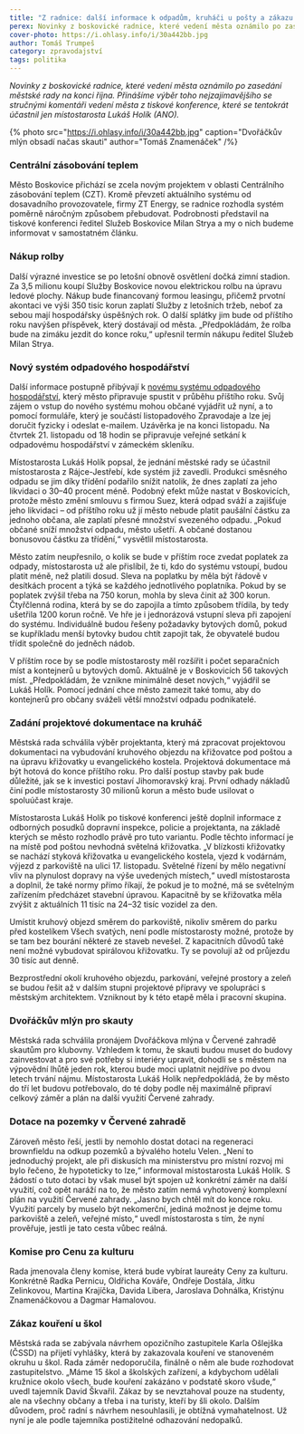 ```yaml
---
title: "Z radnice: další informace k odpadům, kruháči u pošty a zákazu kouření u škol"
perex: Novinky z boskovické radnice, které vedení města oznámilo po zasedání městské rady na konci října.
cover-photo: https://i.ohlasy.info/i/30a442bb.jpg
author: Tomáš Trumpeš
category: zpravodajství
tags: politika
---
```


*Novinky z boskovické radnice, které vedení města oznámilo po zasedání městské rady na konci října. Přinášíme výběr toho nejzajímavějšího se stručnými komentáři vedení města z tiskové konference, které se tentokrát účastnil jen místostarosta Lukáš Holík (ANO).*

{% photo src="https://i.ohlasy.info/i/30a442bb.jpg" caption="Dvořáčkův mlýn obsadí načas skauti" author="Tomáš Znamenáček" /%}

### Centrální zásobování teplem

Město Boskovice přichází se zcela novým projektem v oblasti Centrálního zásobování teplem (CZT). Kromě převzetí aktuálního systému od dosavadního provozovatele, firmy ZT Energy, se radnice rozhodla systém poměrně náročným způsobem přebudovat. Podrobnosti představil na tiskové konferenci ředitel Služeb Boskovice Milan Strya a my o nich budeme informovat v samostatném článku.

### Nákup rolby

Další výrazné investice se po letošní obnově osvětlení dočká zimní stadion. Za 3,5 milionu koupí Služby Boskovice novou elektrickou rolbu na úpravu ledové plochy. Nákup bude financovaný formou leasingu, přičemž prvotní akontaci ve výši 350 tisíc korun zaplatí Služby z letošních tržeb, neboť za sebou mají hospodářsky úspěšných rok. O další splátky jim bude od příštího roku navýšen příspěvek, který dostávají od města. „Předpokládám, že rolba bude na zimáku jezdit do konce roku,“ upřesnil termín nákupu ředitel Služeb Milan Strya.

### Nový systém odpadového hospodářství

Další informace postupně přibývají k [novému systému odpadového hospodářství](https://ohlasy.info/clanky/2019/09/levnejsi-odpad.html), který město připravuje spustit v průběhu příštího roku. Svůj zájem o vstup do nového systému mohou občané vyjádřit už nyní, a to pomocí formuláře, který je součástí listopadového Zpravodaje a lze jej doručit fyzicky i odeslat e-mailem. Uzávěrka je na konci listopadu. Na čtvrtek 21. listopadu od 18 hodin se připravuje veřejné setkání k odpadovému hospodářství v zámeckém skleníku.

Místostarosta Lukáš Holík popsal, že jednání městské rady se účastnil místostarosta z Rájce-Jestřebí, kde systém již zavedli. Produkci směsného odpadu se jim díky třídění podařilo snížit natolik, že dnes zaplatí za jeho likvidaci o 30–40 procent méně. Podobný efekt může nastat v Boskovicích, protože město změní smlouvu s firmou Suez, která odpad sváží a zajišťuje jeho likvidaci – od příštího roku už jí město nebude platit paušální částku za jednoho občana, ale zaplatí přesné množství svezeného odpadu. „Pokud občané sníží množství odpadu, město ušetří. A občané dostanou bonusovou částku za třídění,“ vysvětlil místostarosta.

Město zatím neupřesnilo, o kolik se bude v příštím roce zvedat poplatek za odpady, místostarosta už ale přislíbil, že ti, kdo do systému vstoupí, budou platit méně, než platili dosud. Sleva na poplatku by měla být řádově v desítkách procent a týká se každého jednotlivého poplatníka. Pokud by se poplatek zvýšil třeba na 750 korun, mohla by sleva činit až 300 korun. Čtyřčlenná rodina, která by se do zapojila a tímto způsobem třídila, by tedy ušetřila 1200 korun ročně. Ve hře je i jednorázová vstupní sleva při zapojení do systému. Individuálně budou řešeny požadavky bytových domů, pokud se kupříkladu menší bytovky budou chtít zapojit tak, že obyvatelé budou třídit společně do jedněch nádob.

V příštím roce by se podle místostarosty měl rozšířit i počet separačních míst a kontejnerů u bytových domů. Aktuálně je v Boskovicích 56 takových míst. „Předpokládám, že vznikne minimálně deset nových,“ vyjádřil se Lukáš Holík. Pomocí jednání chce město zamezit také tomu, aby do kontejnerů pro občany sváželi větší množství odpadu podnikatelé.

### Zadání projektové dokumentace na kruháč

Městská rada schválila výběr projektanta, který má zpracovat projektovou dokumentaci na vybudování kruhového objezdu na křižovatce pod poštou a na úpravu křižovatky u evangelického kostela. Projektová dokumentace má být hotová do konce příštího roku. Pro další postup stavby pak bude důležité, jak se k investici postaví Jihomoravský kraj. První odhady nákladů činí podle místostarosty 30 milionů korun a město bude usilovat o spoluúčast kraje.

Místostarosta Lukáš Holík po tiskové konferenci ještě doplnil informace z odborných posudků dopravní inspekce, policie a projektanta, na základě kterých se město rozhodlo právě pro tuto variantu. Podle těchto informací je na místě pod poštou nevhodná světelná křižovatka. „V blízkosti křižovatky se nachází styková křižovatka u evangelického kostela, vjezd k vodárnám, výjezd z parkoviště na ulici 17. listopadu. Světelné řízení by mělo negativní vliv na plynulost dopravy na výše uvedených místech,“ uvedl místostarosta a doplnil, že také normy přímo říkají, že pokud je to možné, má se světelným zařízením předcházet stavební úpravou. Kapacitně by se křižovatka měla zvýšit z aktuálních 11 tisíc na 24–32 tisíc vozidel za den.

Umístit kruhový objezd směrem do parkoviště, nikoliv směrem do parku před kostelíkem Všech svatých, není podle místostarosty možné, protože by se tam bez bourání některé ze staveb nevešel. Z kapacitních důvodů také není možné vybudovat spirálovou křižovatku. Ty se povolují až od průjezdu 30 tisíc aut denně.

Bezprostřední okolí kruhového objezdu, parkování, veřejné prostory a zeleň se budou řešit až v dalším stupni projektové přípravy ve spolupráci s městským architektem. Vzniknout by k této etapě měla i pracovní skupina.

### Dvořáčkův mlýn pro skauty

Městská rada schválila pronájem Dvořáčkova mlýna v Červené zahradě skautům pro klubovny. Vzhledem k tomu, že skauti budou muset do budovy zainvestovat a pro své potřeby si interiéry upravit, dohodli se s městem na výpovědní lhůtě jeden rok, kterou bude moci uplatnit nejdříve po dvou letech trvání nájmu. Místostarosta Lukáš Holík nepředpokládá, že by město do tří let budovu potřebovalo, do té doby podle něj maximálně připraví celkový záměr a plán na další využití Červené zahrady.

### Dotace na pozemky v Červené zahradě

Zároveň město řeší, jestli by nemohlo dostat dotaci na regeneraci brownfieldu na odkup pozemků a bývalého hotelu Velen. „Není to jednoduchý projekt, ale při diskusích ma ministerstvu pro místní rozvoj mi bylo řečeno, že hypoteticky to lze,“ informoval místostarosta Lukáš Holík. S žádostí o tuto dotaci by však musel být spojen už konkrétní záměr na další využití, což opět naráží na to, že město zatím nemá vyhotovený komplexní plán na využití Červené zahrady. „Jasno bych chtěl mít do konce roku. Využití parcely by muselo být nekomerční, jediná možnost je dejme tomu parkoviště a zeleň, veřejné místo,“ uvedl místostarosta s tím, že nyní prověřuje, jestli je tato cesta vůbec reálná.

### Komise pro Cenu za kulturu

Rada jmenovala členy komise, která bude vybírat laureáty Ceny za kulturu. Konkrétně Radka Pernicu, Oldřicha Kováře, Ondřeje Dostála, Jitku Zelinkovou, Martina Krajíčka, Davida Libera, Jaroslava Dohnálka, Kristýnu Znamenáčkovou a Dagmar Hamalovou.

### Zákaz kouření u škol

Městská rada se zabývala návrhem opozičního zastupitele Karla Ošlejška (ČSSD) na přijetí vyhlášky, která by zakazovala kouření ve stanoveném okruhu u škol. Rada záměr nedoporučila, finálně o něm ale bude rozhodovat zastupitelstvo. „Máme 15 škol a školských zařízení, a kdybychom udělali kružnice okolo všech, bude kouření zakázáno v podstatě skoro všude,“ uvedl tajemník David Škvařil. Zákaz by se nevztahoval pouze na studenty, ale na všechny občany a třeba i na turisty, kteří by šli okolo. Dalším důvodem, proč radní s návrhem nesouhlasili, je obtížná vymahatelnost. Už nyní je ale podle tajemníka postižitelné odhazování nedopalků.
